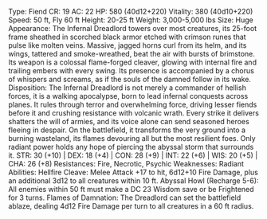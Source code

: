Type: Fiend
CR: 19
AC: 22
HP: 580 (40d12+220)
Vitality: 380 (40d10+220)
Speed: 50 ft, Fly 60 ft
Height: 20-25 ft
Weight: 3,000-5,000 lbs
Size: Huge
Appearance: The Infernal Dreadlord towers over most creatures, its 25-foot frame sheathed in scorched black armor etched with crimson runes that pulse like molten veins. Massive, jagged horns curl from its helm, and its wings, tattered and smoke-wreathed, beat the air with bursts of brimstone. Its weapon is a colossal flame-forged cleaver, glowing with internal fire and trailing embers with every swing. Its presence is accompanied by a chorus of whispers and screams, as if the souls of the damned follow in its wake.
Disposition: The Infernal Dreadlord is not merely a commander of hellish forces, it is a walking apocalypse, born to lead infernal conquests across planes. It rules through terror and overwhelming force, driving lesser fiends before it and crushing resistance with volcanic wrath. Every strike it delivers shatters the will of armies, and its voice alone can send seasoned heroes fleeing in despair. On the battlefield, it transforms the very ground into a burning wasteland, its flames devouring all but the most resilient foes. Only radiant power holds any hope of piercing the abyssal storm that surrounds it.
STR: 30 (+10) | DEX: 18 (+4) | CON: 28 (+9) | INT: 22 (+6) | WIS: 20 (+5) | CHA: 26 (+8)
Resistances: Fire, Necrotic, Psychic
Weaknesses: Radiant
Abilities:
Hellfire Cleave: Melee Attack +17 to hit, 6d12+10 Fire Damage, plus an additional 3d12 to all creatures within 10 ft.
Abyssal Howl (Recharge 5-6): All enemies within 50 ft must make a DC 23 Wisdom save or be Frightened for 3 turns.
Flames of Damnation: The Dreadlord can set the battlefield ablaze, dealing 4d12 Fire Damage per turn to all creatures in a 60 ft radius.
